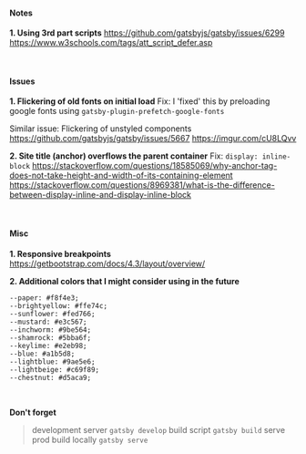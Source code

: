 #### Notes 

**1. Using 3rd part scripts**
https://github.com/gatsbyjs/gatsby/issues/6299
https://www.w3schools.com/tags/att_script_defer.asp

<br/>

#### Issues 

**1. Flickering of old fonts on initial load** 
Fix: I 'fixed' this by preloading google fonts using `gatsby-plugin-prefetch-google-fonts`

Similar issue: Flickering of unstyled components  
https://github.com/gatsbyjs/gatsby/issues/5667
https://imgur.com/cU8LQvv


**2. Site title (anchor) overflows the parent container**
Fix: `display: inline-block`
https://stackoverflow.com/questions/18585069/why-anchor-tag-does-not-take-height-and-width-of-its-containing-element
https://stackoverflow.com/questions/8969381/what-is-the-difference-between-display-inline-and-display-inline-block
    
<br/>
 
#### Misc
**1. Responsive breakpoints**
https://getbootstrap.com/docs/4.3/layout/overview/

**2. Additional colors that I might consider using in the future**
``` 
--paper: #f8f4e3;
--brightyellow: #ffe74c;
--sunflower: #fed766;
--mustard: #e3c567;
--inchworm: #9be564;
--shamrock: #5bba6f;
--keylime: #e2eb98;
--blue: #a1b5d8;
--lightblue: #9ae5e6;
--lightbeige: #c69f89;
--chestnut: #d5aca9;
```

<br/>

**Don't forget**

> development server `gatsby develop`
> build script `gatsby build`
> serve prod build locally `gatsby serve`